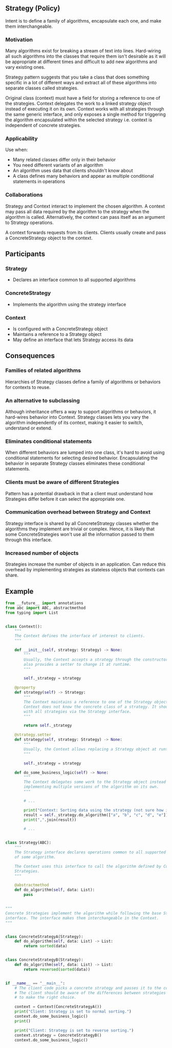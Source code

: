 ## Strategy (Policy)

Intent is to define a family of algorithms, encapsulate each one, and make them interchangeable.

### Motivation

Many algorithms exist for breaking a stream of text into lines. Hard-wiring all such algorithms into the classes that require them isn't desirable as it will be appropriate at different times and difficult to add new algorithms and vary existing ones.

Strategy pattern suggests that you take a class that does something specific in a lot of different ways and extract all of these algorithms into separate classes called strategies.

Original class (context) must have a field for storing a reference to one of the strategies. Context delegates the work to a linked strategy object instead of executing it on its own. Context works with all strategies through the same generic interface, and only exposes a single method for triggering the algorithm encapsulated within the selected strategy i.e. context is independent of concrete strategies.

### Applicability

Use when:

- Many related classes differ only in their behavior
- You need different variants of an algorithm
- An algorithm uses data that clients shouldn't know about
- A class defines many behaviors and appear as multiple conditional statements in operations

### Collaborations

Strategy and Context interact to implement the chosen algorithm. A context may pass all data required by the algorithm to the strategy when the algorithm is called. Alternatively, the context can pass itself as an argument to Strategy operations.

A context forwards requests from its clients. Clients usually create and pass a ConcreteStrategy object to the context.

## Participants

### Strategy

- Declares an interface common to all supported algorithms

### ConcreteStrategy

- Implements the algorithm using the strategy interface

### Context

- Is configured with a ConcreteStrategy object
- Maintains a reference to a Strategy object
- May define an interface that lets Strategy access its data

## Consequences

### Families of related algorithms

Hierarchies of Strategy classes define a family of algorithms or behaviors for contexts to reuse.

### An alternative to subclassing

Although inheritance offers a way to support algorithms or behaviors, it hard-wires behavior into Context. Strategy classes lets you vary the algorithm independently of its context, making it easier to switch, understand or extend.

### Eliminates conditional statements

When different behaviors are lumped into one class, it's hard to avoid using conditional statements for selecting desired behavior. Encapsulating the behavior in separate Strategy classes eliminates these conditional statements.

### Clients must be aware of different Strategies

Pattern has a potential drawback in that a client must understand how Strategies differ before it can select the appropriate one.

### Communication overhead between Strategy and Context

Strategy interface is shared by all ConcreteStrategy classes whether the algorithms they implement are trivial or complex. Hence, it is likely that some ConcreteStrategies won't use all the information passed to them through this interface.

### Increased number of objects

Strategies increase the number of objects in an application. Can reduce this overhead by implementing strategies as stateless objects that contexts can share.

## Example

```py
from __future__ import annotations
from abc import ABC, abstractmethod
from typing import List


class Context():
    """
    The Context defines the interface of interest to clients.
    """

    def __init__(self, strategy: Strategy) -> None:
        """
        Usually, the Context accepts a strategy through the constructor, but
        also provides a setter to change it at runtime.
        """

        self._strategy = strategy

    @property
    def strategy(self) -> Strategy:
        """
        The Context maintains a reference to one of the Strategy objects. The
        Context does not know the concrete class of a strategy. It should work
        with all strategies via the Strategy interface.
        """

        return self._strategy

    @strategy.setter
    def strategy(self, strategy: Strategy) -> None:
        """
        Usually, the Context allows replacing a Strategy object at runtime.
        """

        self._strategy = strategy

    def do_some_business_logic(self) -> None:
        """
        The Context delegates some work to the Strategy object instead of
        implementing multiple versions of the algorithm on its own.
        """

        # ...

        print("Context: Sorting data using the strategy (not sure how it'll do it)")
        result = self._strategy.do_algorithm(["a", "b", "c", "d", "e"])
        print(",".join(result))

        # ...


class Strategy(ABC):
    """
    The Strategy interface declares operations common to all supported versions
    of some algorithm.

    The Context uses this interface to call the algorithm defined by Concrete
    Strategies.
    """

    @abstractmethod
    def do_algorithm(self, data: List):
        pass


"""
Concrete Strategies implement the algorithm while following the base Strategy
interface. The interface makes them interchangeable in the Context.
"""


class ConcreteStrategyA(Strategy):
    def do_algorithm(self, data: List) -> List:
        return sorted(data)


class ConcreteStrategyB(Strategy):
    def do_algorithm(self, data: List) -> List:
        return reversed(sorted(data))


if __name__ == "__main__":
    # The client code picks a concrete strategy and passes it to the context.
    # The client should be aware of the differences between strategies in order
    # to make the right choice.

    context = Context(ConcreteStrategyA())
    print("Client: Strategy is set to normal sorting.")
    context.do_some_business_logic()
    print()

    print("Client: Strategy is set to reverse sorting.")
    context.strategy = ConcreteStrategyB()
    context.do_some_business_logic()
```
